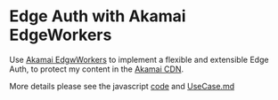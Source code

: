 # Edge Auth with Akamai EdgeWorkers

Use [Akamai EdgwWorkers](https://developer.akamai.com/akamai-edgeworkers-overview) to implement a flexible and extensible Edge Auth, to protect my content in the [Akamai CDN](https://www.akamai.com/us/en/cdn/).

More details please see the javascript [code](https://github.com/crdcdemo/edgeauth/blob/main/akamEdgeWorkers/main.js) and [UseCase.md](https://github.com/crdcdemo/edgeauth/blob/main/UseCase.md)
